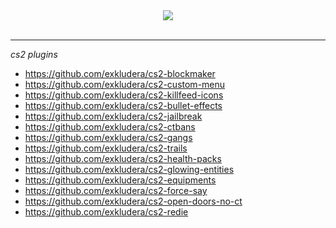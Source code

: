 <div align="center">
  <img src="https://www.icegif.com/wp-content/uploads/sasuke-icegif-6.gif">
</div>

<br>

<hr>

*cs2 plugins*
* https://github.com/exkludera/cs2-blockmaker
* https://github.com/exkludera/cs2-custom-menu
* https://github.com/exkludera/cs2-killfeed-icons
* https://github.com/exkludera/cs2-bullet-effects
* https://github.com/exkludera/cs2-jailbreak
* https://github.com/exkludera/cs2-ctbans
* https://github.com/exkludera/cs2-gangs
* https://github.com/exkludera/cs2-trails
* https://github.com/exkludera/cs2-health-packs
* https://github.com/exkludera/cs2-glowing-entities
* https://github.com/exkludera/cs2-equipments
* https://github.com/exkludera/cs2-force-say
* https://github.com/exkludera/cs2-open-doors-no-ct
* https://github.com/exkludera/cs2-redie

<!--
### Hi there 👋
**exkludera/exkludera** is a ✨ _special_ ✨ repository because its `README.md` (this file) appears on your GitHub profile.

Here are some ideas to get you started:

- 🔭 I’m currently working on ...
- 🌱 I’m currently learning ...
- 👯 I’m looking to collaborate on ...
- 🤔 I’m looking for help with ...
- 💬 Ask me about ...
- 📫 How to reach me: ...
- 😄 Pronouns: ...
- ⚡ Fun fact: ...
-->
